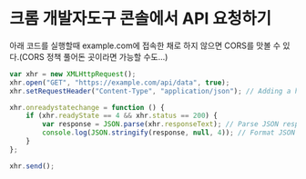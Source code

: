 # 크롬 개발자도구 콘솔에서 API 요청하기

아래 코드를 실행할때 example.com에 접속한 채로 하지 않으면 CORS를 맛볼 수 있다.(CORS 정책 풀어돈 곳이라면 가능할 수도...)
```javascript
var xhr = new XMLHttpRequest();
xhr.open("GET", "https://example.com/api/data", true);
xhr.setRequestHeader("Content-Type", "application/json"); // Adding a header

xhr.onreadystatechange = function () {
    if (xhr.readyState == 4 && xhr.status == 200) {
        var response = JSON.parse(xhr.responseText); // Parse JSON response
        console.log(JSON.stringify(response, null, 4)); // Format JSON response
    }
};

xhr.send();
```